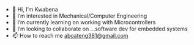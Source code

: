 - 👋 Hi, I’m Kwabena
- 👀 I’m interested in Mechanical/Computer Engineering 
- 🌱 I’m currently learning on working with Microcontrollers
- 💞️ I’m looking to collaborate on ...software dev for embedded systems
- 📫 How to reach me aboateng381@gmail.com

<!---
pneumatikos11/pneumatikos11 is a ✨ special ✨ repository because its `README.md` (this file) appears on your GitHub profile.
You can click the Preview link to take a look at your changes.
--->
